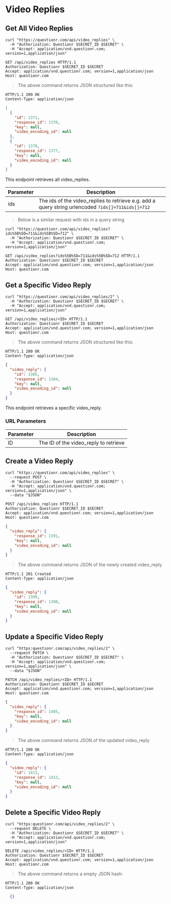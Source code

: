 # Video Replies

## Get All Video Replies

```shell
curl "https://questionr.com/api/video_replies" \
  -H "Authorization: Questionr $SECRET_ID $SECRET" \
  -H "Accept: application/vnd.questionr.com; version=1,application/json"
```

```http
GET /api/video_replies HTTP/1.1
Authorization: Questionr $SECRET_ID $SECRET
Accept: application/vnd.questionr.com; version=1,application/json
Host: questionr.com
```

> The above command returns JSON structured like this:

```http
HTTP/1.1 200 OK
Content-Type: application/json
```
```json
[
  {
    "id": 1371,
    "response_id": 1370,
    "key": null,
    "video_encoding_id": null
  },
  {
    "id": 1378,
    "response_id": 1377,
    "key": null,
    "video_encoding_id": null
  }
]
```

This endpoint retrieves all video_replies.


Parameter | Description
--------- | -----------
ids | The ids of the video_replies to retrieve e.g. add a query string urlencoded `?ids[]=711&ids[]=712`

> Below is a similar request with ids in a query string

```shell
curl "https://questionr.com/api/video_replies?ids%5B%5D=711&ids%5B%5D=712" \
  -H "Authorization: Questionr $SECRET_ID $SECRET" \
  -H "Accept: application/vnd.questionr.com; version=1,application/json"
```
```http
GET /api/video_replies?ids%5B%5D=711&ids%5B%5D=712 HTTP/1.1
Authorization: Questionr $SECRET_ID $SECRET
Accept: application/vnd.questionr.com; version=1,application/json
Host: questionr.com
```

## Get a Specific Video Reply

```shell
curl "https://questionr.com/api/video_replies/2" \
  -H "Authorization: Questionr $SECRET_ID $SECRET" \
  -H "Accept: application/vnd.questionr.com; version=1,application/json"
```

```http
GET /api/video_replies/<ID> HTTP/1.1
Authorization: Questionr $SECRET_ID $SECRET
Accept: application/vnd.questionr.com; version=1,application/json
Host: questionr.com
```

> The above command returns JSON structured like this:

```http
HTTP/1.1 200 OK
Content-Type: application/json
```
```json
{
  "video_reply": {
    "id": 1385,
    "response_id": 1384,
    "key": null,
    "video_encoding_id": null
  }
}
```

This endpoint retrieves a specific video_reply.

### URL Parameters

Parameter | Description
--------- | -----------
ID | The ID of the video_reply to retrieve



## Create a Video Reply



```shell
curl "https://questionr.com/api/video_replies" \
  --request POST \
  -H "Authorization: Questionr $SECRET_ID $SECRET" \
  -H "Accept: application/vnd.questionr.com; version=1,application/json" \
  --data "$JSON"
```

```http
POST /api/video_replies HTTP/1.1
Authorization: Questionr $SECRET_ID $SECRET
Accept: application/vnd.questionr.com; version=1,application/json
Host: questionr.com
```
```json
{
  "video_reply": {
    "response_id": 1391,
    "key": null,
    "video_encoding_id": null
  }
}
```

> The above command returns JSON of the newly created video_reply

```http
HTTP/1.1 201 Created
Content-Type: application/json
```
```json
{
  "video_reply": {
    "id": 1399,
    "response_id": 1398,
    "key": null,
    "video_encoding_id": null
  }
}
```

## Update a Specific Video Reply



```shell
curl "https:questionr.com/api/video_replies/2" \
  --request PATCH \
  -H "Authorization: Questionr $SECRET_ID $SECRET" \
  -H "Accept: application/vnd.questionr.com; version=1,application/json" \
  --data "$JSON"
```
```http
PATCH /api/video_replies/<ID> HTTP/1.1
Authorization: Questionr $SECRET_ID $SECRET
Accept: application/vnd.questionr.com; version=1,application/json
Host: questionr.com
```
```json
{
  "video_reply": {
    "response_id": 1405,
    "key": null,
    "video_encoding_id": null
  }
}
```

> The above command returns JSON of the updated video_reply

```http
HTTP/1.1 200 OK
Content-Type: application/json
```
```json
{
  "video_reply": {
    "id": 1413,
    "response_id": 1412,
    "key": null,
    "video_encoding_id": null
  }
}
```


## Delete a Specific Video Reply



```shell
curl "https:questionr.com/api/video_replies/2" \
  --request DELETE \
  -H "Authorization: Questionr $SECRET_ID $SECRET" \
  -H "Accept: application/vnd.questionr.com; version=1,application/json"
```

```http
DELETE /api/video_replies/<ID> HTTP/1.1
Authorization: Questionr $SECRET_ID $SECRET
Accept: application/vnd.questionr.com; version=1,application/json
Host: questionr.com
```

> The above command returns a empty JSON hash:

```http
HTTP/1.1 200 OK
Content-Type: application/json
```
```json
  {}
```

